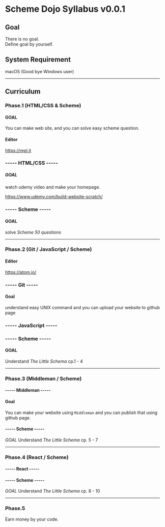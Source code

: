 # Scheme Dojo Syllabus v0.0.1

## Goal

There is no goal.  
Define goal by yourself.

## System Requirement
macOS
(Good bye Windows user)

---

## Curriculum

### Phase.1 (HTML/CSS & Scheme)

#### GOAL  
You can make web site, and you can solve easy scheme question.

#### Editor
https://repl.it

### ----- HTML/CSS -----

##### GOAL    
watch udemy video and make your homepage.

https://www.udemy.com/build-website-scratch/

### ----- Scheme -----

#### GOAL

solve _Scheme 50 questions_

---

### Phase.2 (Git / JavaScript / Scheme)

#### Editor
https://atom.io/

### ----- Git -----
#### Goal
understand easy UNIX command and you can upload your website to github page

### ----- JavaScript -----


### ----- Scheme -----

#### GOAL
Understand _The Little Schema_ cp.1 - 4

---


### Phase.3 (Middleman / Scheme)

#### ----- Middleman -----

#### Goal
You can make your website using `Middleman` and you can publish that using github page.

#### ----- Scheme -----

_GOAL_
Understand _The Little Schema_ cp. 5 - 7

---

### Phase.4 (React / Scheme)

#### ----- React -----


#### ----- Scheme -----
_GOAL_
Understand _The Little Schema_ cp. 8 - 10

---

### Phase.5

Earn money by your code.
